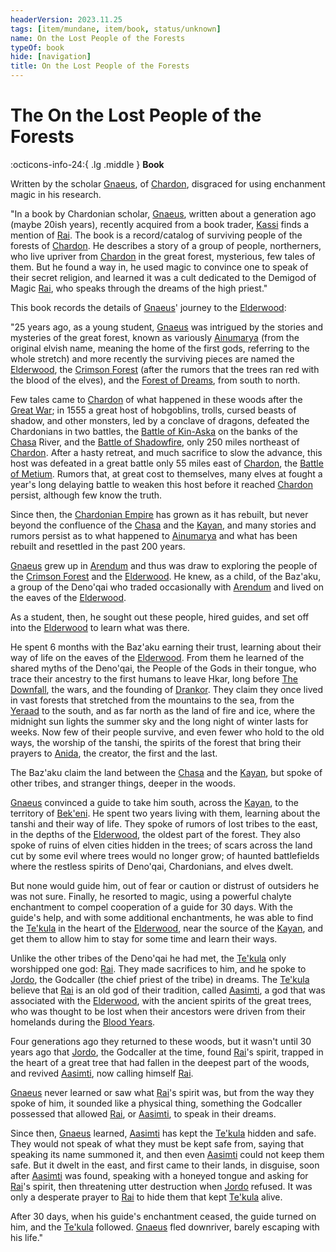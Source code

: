 ```yaml
---
headerVersion: 2023.11.25
tags: [item/mundane, item/book, status/unknown]
name: On the Lost People of the Forests
typeOf: book
hide: [navigation]
title: On the Lost People of the Forests
---
```

# The On the Lost People of the Forests
:octicons-info-24:{ .lg .middle } **Book**  

Written by the scholar [Gnaeus](<../../people/chardonians/gnaeus.md>), of [Chardon](<../../gazetteer/west-coast/chardonian-empire/chardon/chardon.md>), disgraced for using enchanment magic in his research. 

"In a book by Chardonian scholar, [Gnaeus](<../../people/chardonians/gnaeus.md>), written about a generation ago (maybe 20ish years), recently acquired from a book trader, [Kassi](<../../people/dunmari/kassi.md>) finds a mention of [Rai](<../../people/pcs/great-war/rai.md>). The book is a record/catalog of surviving people of the forests of [Chardon](<../../gazetteer/west-coast/chardonian-empire/chardon/chardon.md>). He describes a story of a group of people, northerners, who live upriver from [Chardon](<../../gazetteer/west-coast/chardonian-empire/chardon/chardon.md>) in the great forest, mysterious, few tales of them. But he found a way in, he used magic to convince one to speak of their secret religion, and learned it was a cult dedicated to the Demigod of Magic [Rai](<../../people/pcs/great-war/rai.md>), who speaks through the dreams of the high priest."

This book records the details of [Gnaeus](<../../people/chardonians/gnaeus.md>)' journey to the [Elderwood](<../../gazetteer/chasa-nahadi-watershed/elderwood.md>): 

"25 years ago, as a young student, [Gnaeus](<../../people/chardonians/gnaeus.md>) was intrigued by the stories and mysteries of the great forest, known as variously [Ainumarya](<../../gazetteer/chasa-nahadi-watershed/ainumarya.md>) (from the original elvish name, meaning the home of the first gods, referring to the whole stretch) and more recently the surviving pieces are named the [Elderwood](<../../gazetteer/chasa-nahadi-watershed/elderwood.md>), the [Crimson Forest](<../../gazetteer/chasa-nahadi-watershed/crimson-forest.md>) (after the rumors that the trees ran red with the blood of the elves), and the [Forest of Dreams](<../../gazetteer/chasa-nahadi-watershed/forest-of-dreams.md>), from south to north.

Few tales came to [Chardon](<../../gazetteer/west-coast/chardonian-empire/chardon/chardon.md>) of what happened in these woods after the [Great War](<../../events/1500s/great-war.md>); in 1555 a great host of hobgoblins, trolls, cursed beasts of shadow, and other monsters, led by a conclave of dragons, defeated the Chardonians in two battles, the [Battle of Kin-Aska](<../../events/1500s/battle-of-kin-aska.md>) on the banks of the [Chasa](<../../gazetteer/chasa-nahadi-watershed/rivers/chasa.md>) River, and the [Battle of Shadowfire](<../../events/1500s/battle-of-shadowfire.md>), only 250 miles northeast of [Chardon](<../../gazetteer/west-coast/chardonian-empire/chardon/chardon.md>). After a hasty retreat, and much sacrifice to slow the advance, this host was defeated in a great battle only 55 miles east of [Chardon](<../../gazetteer/west-coast/chardonian-empire/chardon/chardon.md>), the [Battle of Metium](<../../events/1500s/battle-of-metium.md>). Rumors that, at great cost to themselves, many elves at fought a year's long delaying battle to weaken this host before it reached [Chardon](<../../gazetteer/west-coast/chardonian-empire/chardon/chardon.md>) persist, although few know the truth.

Since then, the [Chardonian Empire](<../../gazetteer/west-coast/chardonian-empire/chardonian-empire.md>) has grown as it has rebuilt, but never beyond the confluence of the [Chasa](<../../gazetteer/chasa-nahadi-watershed/rivers/chasa.md>) and the [Kayan](<../../gazetteer/chasa-nahadi-watershed/rivers/kayan.md>), and many stories and rumors persist as to what happened to [Ainumarya](<../../gazetteer/chasa-nahadi-watershed/ainumarya.md>) and what has been rebuilt and resettled in the past 200 years.

[Gnaeus](<../../people/chardonians/gnaeus.md>) grew up in [Arendum](<../../gazetteer/west-coast/chardonian-empire/chasa-river-valley/arendum.md>) and thus was draw to exploring the people of the [Crimson Forest](<../../gazetteer/chasa-nahadi-watershed/crimson-forest.md>) and the [Elderwood](<../../gazetteer/chasa-nahadi-watershed/elderwood.md>). He knew, as a child, of the Baz'aku, a group of the Deno'qai who traded occasionally with [Arendum](<../../gazetteer/west-coast/chardonian-empire/chasa-river-valley/arendum.md>) and lived on the eaves of the [Elderwood](<../../gazetteer/chasa-nahadi-watershed/elderwood.md>).

As a student, then, he sought out these people, hired guides, and set off into the [Elderwood](<../../gazetteer/chasa-nahadi-watershed/elderwood.md>) to learn what was there.

He spent 6 months with the Baz'aku earning their trust, learning about their way of life on the eaves of the [Elderwood](<../../gazetteer/chasa-nahadi-watershed/elderwood.md>). From them he learned of the shared myths of the Deno'qai, the People of the Gods in their tongue, who trace their ancestry to the first humans to leave Hkar, long before [The Downfall](<../../events/ancient/the-downfall.md>), the wars, and the founding of [Drankor](<../../history/drankorian-era/drankor.md>). They claim they once lived in vast forests that stretched from the mountains to the sea, from the [Yeraad](<../../gazetteer/west-coast/rivers/yeraad.md>) to the south, and as far north as the land of fire and ice, where the midnight sun lights the summer sky and the long night of winter lasts for weeks. Now few of their people survive, and even fewer who hold to the old ways, the worship of the tanshi, the spirits of the forest that bring their prayers to [Anida](<../../cosmology/gods/high-gods/divine-presence.md>), the creator, the first and the last.

The Baz'aku claim the land between the [Chasa](<../../gazetteer/chasa-nahadi-watershed/rivers/chasa.md>) and the [Kayan](<../../gazetteer/chasa-nahadi-watershed/rivers/kayan.md>), but spoke of other tribes, and stranger things, deeper in the woods.

[Gnaeus](<../../people/chardonians/gnaeus.md>) convinced a guide to take him south, across the [Kayan](<../../gazetteer/chasa-nahadi-watershed/rivers/kayan.md>), to the territory of [Bek'eni](<../../groups/deno-qai-tribes/bek-eni.md>). He spent two years living with them, learning about the tanshi and their way of life. They spoke of rumors of lost tribes to the east, in the depths of the [Elderwood](<../../gazetteer/chasa-nahadi-watershed/elderwood.md>), the oldest part of the forest. They also spoke of ruins of elven cities hidden in the trees; of scars across the land cut by some evil where trees would no longer grow; of haunted battlefields where the restless spirits of Deno'qai, Chardonians, and elves dwelt.

But none would guide him, out of fear or caution or distrust of outsiders he was not sure. Finally, he resorted to magic, using a powerful chalyte enchantment to compel cooperation of a guide for 30 days. With the guide's help, and with some additional enchantments, he was able to find the [Te'kula](<../../groups/deno-qai-tribes/te-kula.md>) in the heart of the [Elderwood](<../../gazetteer/chasa-nahadi-watershed/elderwood.md>), near the source of the [Kayan](<../../gazetteer/chasa-nahadi-watershed/rivers/kayan.md>), and get them to allow him to stay for some time and learn their ways.

Unlike the other tribes of the Deno'qai he had met, the [Te'kula](<../../groups/deno-qai-tribes/te-kula.md>) only worshipped one god: [Rai](<../../people/pcs/great-war/rai.md>). They made sacrifices to him, and he spoke to [Jordo](<../../people/deno-qai/jordo.md>), the Godcaller (the chief priest of the tribe) in dreams. The [Te'kula](<../../groups/deno-qai-tribes/te-kula.md>) believe that [Rai](<../../people/pcs/great-war/rai.md>) is an old god of their tradition, called [Aasimti](<../../cosmology/gods/tanshi/aasimti.md>), a god that was associated with the [Elderwood](<../../gazetteer/chasa-nahadi-watershed/elderwood.md>), with the ancient spirits of the great trees, who was thought to be lost when their ancestors were driven from their homelands during the [Blood Years](<../../events/1500s/blood-years.md>).

Four generations ago they returned to these woods, but it wasn't until 30 years ago that [Jordo](<../../people/deno-qai/jordo.md>), the Godcaller at the time, found [Rai](<../../people/pcs/great-war/rai.md>)'s spirit, trapped in the heart of a great tree that had fallen in the deepest part of the woods, and revived [Aasimti](<../../cosmology/gods/tanshi/aasimti.md>), now calling himself [Rai](<../../people/pcs/great-war/rai.md>).

[Gnaeus](<../../people/chardonians/gnaeus.md>) never learned or saw what [Rai](<../../people/pcs/great-war/rai.md>)'s spirit was, but from the way they spoke of him, it sounded like a physical thing, something the Godcaller possessed that allowed [Rai](<../../people/pcs/great-war/rai.md>), or [Aasimti](<../../cosmology/gods/tanshi/aasimti.md>), to speak in their dreams.

Since then, [Gnaeus](<../../people/chardonians/gnaeus.md>) learned, [Aasimti](<../../cosmology/gods/tanshi/aasimti.md>) has kept the [Te'kula](<../../groups/deno-qai-tribes/te-kula.md>) hidden and safe. They would not speak of what they must be kept safe from, saying that speaking its name summoned it, and then even [Aasimti](<../../cosmology/gods/tanshi/aasimti.md>) could not keep them safe. But it dwelt in the east, and first came to their lands, in disguise, soon after [Aasimti](<../../cosmology/gods/tanshi/aasimti.md>) was found, speaking with a honeyed tongue and asking for [Rai](<../../people/pcs/great-war/rai.md>)'s spirit, then threatening utter destruction when [Jordo](<../../people/deno-qai/jordo.md>) refused. It was only a desperate prayer to [Rai](<../../people/pcs/great-war/rai.md>) to hide them that kept [Te'kula](<../../groups/deno-qai-tribes/te-kula.md>) alive.

After 30 days, when his guide's enchantment ceased, the guide turned on him, and the [Te'kula](<../../groups/deno-qai-tribes/te-kula.md>) followed. [Gnaeus](<../../people/chardonians/gnaeus.md>) fled downriver, barely escaping with his life."